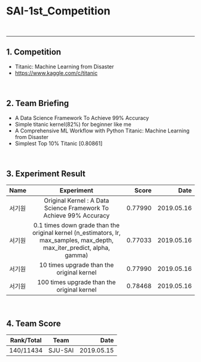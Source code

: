 # SAI-1st_Competition

<br>
<hr>

## 1. Competition
 - Titanic: Machine Learning from Disaster
 - https://www.kaggle.com/c/titanic

<br>

## 2. Team Briefing
 - A Data Science Framework To Achieve 99% Accuracy
 - Simple titanic kernel(82%) for beginner like me 
 - A Comprehensive ML Workflow with Python Titanic: Machine Learning from Disaster
 - Simplest Top 10% Titanic [0.80861]

<br>


## 3. Experiment Result
| Name | Experiment | Score | Date |
|---|:---:|---:|---:|
| 서기원 | Original Kernel : A Data Science Framework To Achieve 99% Accuracy | 0.77990 | 2019.05.16 |
| 서기원 | 0.1 times down grade than the original kernel (n_estimators, lr, max_samples, max_depth, max_iter_predict, alpha, gamma) | 0.77033 | 2019.05.16 |
| 서기원 | 10 times upgrade than the original kernel | 0.77990 | 2019.05.16 |
| 서기원 | 100 times upgrade than the original kernel | 0.78468 | 2019.05.16 |

<br>

## 4. Team Score

| Rank/Total | Team | Date |
|---|:---:|---:|
| 140/11434 | SJU-SAI | 2019.05.15 |
